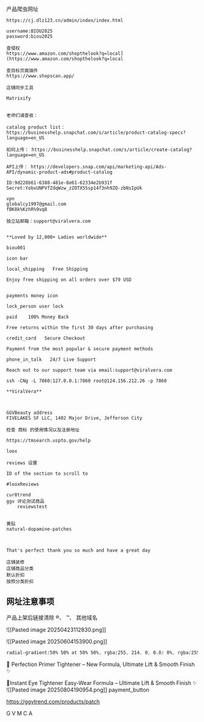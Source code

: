 
产品爬虫网址
```text
https://cj.dlz123.cn/admin/index/index.html

username:BIOU2025
password:biou2025

查侵权
https://www.amazon.com/shopthelook?q=local](https://www.amazon.com/shopthelook?q=local

查目标页面插件
https://www.shopscan.app/

店铺同步工具
  
Matrixify


```

```
老师们请查收：

catalog product list：  https://businesshelp.snapchat.com/s/article/product-catalog-specs?language=en_US

如何上传： https://businesshelp.snapchat.com/s/article/create-catalog?language=en_US

API上传： https://developers.snap.com/api/marketing-api/Ads-API/dynamic-product-ads#product-catalog
```


```text
ID:9d228b61-6388-481e-8e61-62334e2b931f
Secret:YobxUNPVfZdqWzw_zZOTX55sp14f3nh9ZQ-zbNsIpUk

```

```text
vpn 
globalcy1997@gmail.com
fBK8k%KzhR%9vq8
```

```text
独立站邮箱：support@viralvera.com


**Loved by 12,000+ Ladies worldwide**

biou001

icon bar

local_shipping   Free Shipping

Enjoy free shipping on all orders over $79 USD


payments money icon

lock_person user lock

paid    100% Money Back
		
Free returns within the first 30 days after purchasing

credit_card   Secure Checkout

Payment from the most popular & secure payment methods

phone_in_talk   24/7 Live Support

Reach out to our support team via email:support@viralvera.com

ssh -CNg -L 7860:127.0.0.1:7860 root@124.156.212.26 -p 7860

**ViralVera**



GGVBeauty address
FIVELAKES SF LLC, 1402 Major Drive, Jefferson City

```

```text
检查 商标 的使用情况以及注册地址

https://tmsearch.uspto.gov/help

```

```
loox

reviews 设置

ID of the section to scroll to

#looxReviews

cur8trend
ggv 评论测试商品
	reviewstest


黄贴
natural-dopamine-patches


  
That's perfect thank you so much and have a great day
``` 

```text
店铺装修
店铺商品分类
默认折扣
按照分类折扣
```
## 网址注意事项

产品上架后链接清除 ®、 ™、 其他域名

![[Pasted image 20250423112830.png]]

![[Pasted image 20250604153900.png]]




```css
radial-gradient(50% 50% at 50% 50%, rgba(255, 214, 0, 0.8) 0%, rgba(255, 255, 255, 0) 100%)
```


🌸 Perfection Primer Tightener – New Formula, Ultimate Lift & Smooth Finish ✨

🌸Instant Eye Tightener Easy-Wear Formula – Ultimate Lift & Smooth Finish ✨
![[Pasted image 20250804190954.png]]
payment_button


https://ggvtrend.com/products/patch



G V M C A